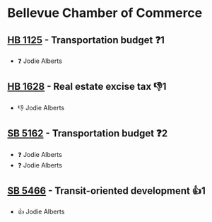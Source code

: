 # Bellevue Chamber of Commerce

## [HB 1125](/bill/2023-24/hb/1125/) - Transportation budget   ❓1
* ❓ Jodie Alberts

## [HB 1628](/bill/2023-24/hb/1628/) - Real estate excise tax  👎1 
* 👎 Jodie Alberts

## [SB 5162](/bill/2023-24/sb/5162/) - Transportation budget   ❓2
* ❓ Jodie Alberts
* ❓ Jodie Alberts

## [SB 5466](/bill/2023-24/sb/5466/) - Transit-oriented development 👍1  
* 👍 Jodie Alberts